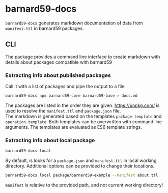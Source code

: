 # barnard59-docs

`barnard59-docs` generates markdown documentation of data from `manifest.ttl` in barnard59 packages.

## CLI

The package provides a command line interface to create markdown with details about packages compatible with barnard59

### Extracting info about published packages

Call it with a list of packages and pipe the output to a file:

```bash
barnard59-docs npm barnard59-core barnard59-base > docs.md
```

The packages are listed in the order they are given.
https://unpkg.com/ is used to resolve the `manifest.ttl` and `package.json` file.  
The markdown is generated based on the templates `package.template` and `operation.template`.
Both templates can be overwritten with command line arguments.
The templates are evaluated as ES6 template strings.

### Extracting info about local package

```bash
barnard59-docs local
```

By default, is looks for a `package.json` and `manifest.ttl` in local working directory. Additional options can be provided to change their locations.

```bash
barnard59-docs local package/barnard59-example --manifest about.ttl
```

`manifest` is relative to the provided path, and not current working directory!
